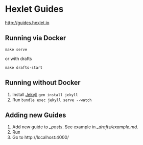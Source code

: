 # Hexlet Guides

http://guides.hexlet.io

## Running via Docker

```
make serve
```

or with drafts

```
make drafts-start
```

## Running without Docker

1. Install [Jekyll](https://jekyllrb.com/) `gem install jekyll`
1. Run `bundle exec jekyll serve --watch`

## Adding new Guides

1. Add new guide to *_posts*. See example in *_drafts/example.md*.
1. Run
1. Go to http://localhost:4000/
